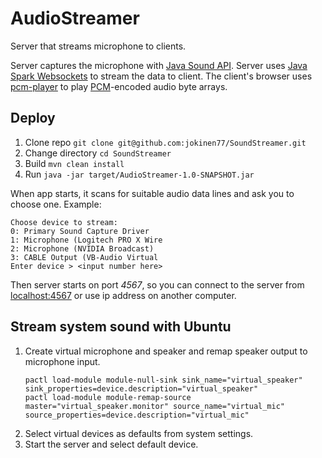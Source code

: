 # AudioStreamer

Server that streams microphone to clients.

Server captures the microphone with [Java Sound API](https://docs.oracle.com/javase/tutorial/sound/capturing.html). Server uses [Java Spark Websockets](https://sparktutorials.github.io/2015/11/08/spark-websocket-chat.html) to stream the data to client. The client's browser uses [pcm-player](https://github.com/pkjy/pcm-player) to play [PCM](https://en.wikipedia.org/wiki/Pulse-code_modulation)-encoded audio byte arrays.

## Deploy

1. Clone repo ```git clone git@github.com:jokinen77/SoundStreamer.git```
1. Change directory ```cd SoundStreamer```
1. Build ```mvn clean install```
1. Run ```java -jar target/AudioStreamer-1.0-SNAPSHOT.jar```

When app starts, it scans for suitable audio data lines and ask you to choose one. Example:
```
Choose device to stream:
0: Primary Sound Capture Driver
1: Microphone (Logitech PRO X Wire
2: Microphone (NVIDIA Broadcast)
3: CABLE Output (VB-Audio Virtual 
Enter device > <input number here>
```
Then server starts on port *4567*, so you can connect to the server from [localhost:4567](http://localhost:4567) or use ip address on another computer.


## Stream system sound with Ubuntu

1. Create virtual microphone and speaker and remap speaker output to microphone input.
    ```
    pactl load-module module-null-sink sink_name="virtual_speaker" sink_properties=device.description="virtual_speaker"
    pactl load-module module-remap-source master="virtual_speaker.monitor" source_name="virtual_mic" source_properties=device.description="virtual_mic"
    ```
1. Select virtual devices as defaults from system settings.
1. Start the server and select default device.
